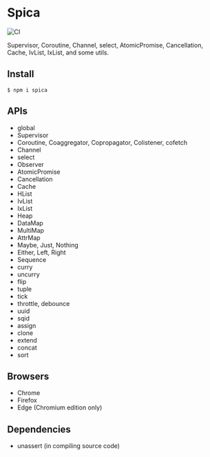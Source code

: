 # Spica

![CI](https://github.com/falsandtru/spica/workflows/CI/badge.svg)

Supervisor, Coroutine, Channel, select, AtomicPromise, Cancellation, Cache, IvList, IxList, and some utils.

## Install

```
$ npm i spica
```

## APIs

- global
- Supervisor
- Coroutine, Coaggregator, Copropagator, Colistener, cofetch
- Channel
- select
- Observer
- AtomicPromise
- Cancellation
- Cache
- HList
- IvList
- IxList
- Heap
- DataMap
- MultiMap
- AttrMap
- Maybe, Just, Nothing
- Either, Left, Right
- Sequence
- curry
- uncurry
- flip
- tuple
- tick
- throttle, debounce
- uuid
- sqid
- assign
- clone
- extend
- concat
- sort

## Browsers

- Chrome
- Firefox
- Edge (Chromium edition only)

## Dependencies

- unassert (in compiling source code)
